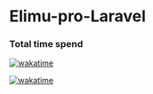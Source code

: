
# Elimu-pro-Laravel
### Total time spend
[![wakatime](https://wakatime.com/badge/user/563ecbb7-89c4-4563-82c1-258e14191d74/project/efd2a4e9-1f0d-45de-896b-be5b94dbc94d.svg)](https://wakatime.com/badge/user/563ecbb7-89c4-4563-82c1-258e14191d74/project/efd2a4e9-1f0d-45de-896b-be5b94dbc94d)

[![wakatime](https://wakatime.com/badge/user/563ecbb7-89c4-4563-82c1-258e14191d74/project/ee6913b8-8b42-4e04-8070-7bcbd777569e.svg)](https://wakatime.com/badge/user/563ecbb7-89c4-4563-82c1-258e14191d74/project/ee6913b8-8b42-4e04-8070-7bcbd777569e)
